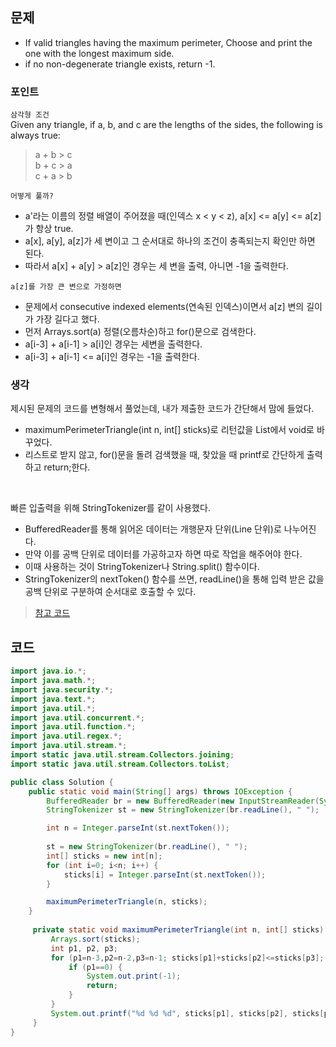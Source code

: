 ## 문제
+ If valid triangles having the maximum perimeter, Choose and print the one with the longest maximum side.
+ if no non-degenerate triangle exists, return -1.

### 포인트
`삼각형 조건` <br>
Given any triangle, if a, b, and c are the lengths of the sides, the following is always true: <br>
> a + b > c  <br> b + c > a <br> c + a > b

`어떻게 풀까?` <br>
+ a'라는 이름의 정렬 배열이 주어졌을 때(인덱스 x < y < z), a[x] <= a[y] <= a[z]가 항상 true.
+  a[x], a[y], a[z]가 세 변이고 그 순서대로 하나의 조건이 충족되는지 확인만 하면 된다.
+ 따라서 a[x] + a[y] > a[z]인 경우는 세 변을 출력, 아니면 -1을 출력한다.

`a[z]를 가장 큰 변으로 가정하면` <br>
+ 문제에서 consecutive indexed elements(연속된 인덱스)이면서 a[z] 변의 길이가 가장 길다고 했다.
+ 먼저 Arrays.sort(a) 정렬(오름차순)하고 for()문으로 검색한다.
+ a[i-3] + a[i-1] > a[i]인 경우는 세변을 출력한다.
+ a[i-3] + a[i-1] <= a[i]인 경우는 -1을 출력한다.

### 생각
제시된 문제의 코드를 변형해서 풀었는데, 내가 제출한 코드가 간단해서 맘에 들었다. <br>
+ maximumPerimeterTriangle(int n, int[] sticks)로 리턴값을 List<Integer>에서 void로 바꾸었다. 
+ 리스트로 받지 않고, for()문을 돌려 검색했을 때, 찾았을 때 printf로 간단하게 출력하고 return;한다.

<br>
 
빠른 입출력을 위해 StringTokenizer를 같이 사용했다. <br>
+ BufferedReader를 통해 읽어온 데이터는 개행문자 단위(Line 단위)로 나누어진다.
+ 만약 이를 공백 단위로 데이터를 가공하고자 하면 따로 작업을 해주어야 한다. 
+ 이때 사용하는 것이 StringTokenizer나 String.split() 함수이다.
+ StringTokenizer의 nextToken() 함수를 쓰면, readLine()을 통해 입력 받은 값을 공백 단위로 구분하여 순서대로 호출할 수 있다.
  
> [참고 코드](https://www.hackerrank.com/challenges/maximum-perimeter-triangle/forum/comments/192051)

## 코드
```java
import java.io.*;
import java.math.*;
import java.security.*;
import java.text.*;
import java.util.*;
import java.util.concurrent.*;
import java.util.function.*;
import java.util.regex.*;
import java.util.stream.*;
import static java.util.stream.Collectors.joining;
import static java.util.stream.Collectors.toList;

public class Solution {
    public static void main(String[] args) throws IOException {
        BufferedReader br = new BufferedReader(new InputStreamReader(System.in));
        StringTokenizer st = new StringTokenizer(br.readLine(), " ");

        int n = Integer.parseInt(st.nextToken());
        
        st = new StringTokenizer(br.readLine(), " ");
        int[] sticks = new int[n];
        for (int i=0; i<n; i++) {
            sticks[i] = Integer.parseInt(st.nextToken());
        }

        maximumPerimeterTriangle(n, sticks);
    }
    
     private static void maximumPerimeterTriangle(int n, int[] sticks) {
         Arrays.sort(sticks);
         int p1, p2, p3;
         for (p1=n-3,p2=n-2,p3=n-1; sticks[p1]+sticks[p2]<=sticks[p3]; p1--,p2--,p3--) {
             if (p1==0) {
                 System.out.print(-1);
                 return;
             }
         }
         System.out.printf("%d %d %d", sticks[p1], sticks[p2], sticks[p3]);
     }
}
```
